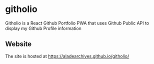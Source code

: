# githolio
Githolio is a React Github Portfolio PWA that uses Github Public API to display my Github Profile information 


## Website
The site is hosted at https://aladearchives.github.io/githolio/

